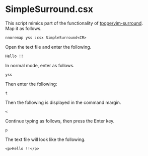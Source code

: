 SimpleSurround.csx
===

This script mimics part of the functionality of [tpope/vim-surround](https://github.com/tpope/vim-surround).  
Map it as follows.  

`nnoremap yss :csx SimpleSurround<CR>`

Open the text file and enter the following.  

`Hello !!`

In normal mode, enter as follows.  

`yss`

Then enter the following:  

`t`

Then the following is displayed in the command margin.  

`<`

Continue typing as follows, then press the Enter key.  

`p`

The text file will look like the following.  

`<p>Hello !!</p>`

